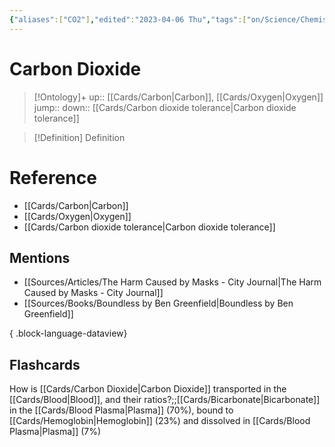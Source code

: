 ```yaml
---
{"aliases":["CO2"],"edited":"2023-04-06 Thu","tags":["on/Science/Chemistry","Uni/LFS112","flashcards/LFS112"],"date created":"2023-03-02 Thu","dg-publish":true,"permalink":"/cards/carbon-dioxide/","dgPassFrontmatter":true}
---
```


# Carbon Dioxide

> [!Ontology]+
> up:: [[Cards/Carbon\|Carbon]], [[Cards/Oxygen\|Oxygen]]
> jump::
> down:: [[Cards/Carbon dioxide tolerance\|Carbon dioxide tolerance]]

> [!Definition] Definition
> 

# Reference
- [[Cards/Carbon\|Carbon]]
- [[Cards/Oxygen\|Oxygen]]
- [[Cards/Carbon dioxide tolerance\|Carbon dioxide tolerance]]

## Mentions
- [[Sources/Articles/The Harm Caused by Masks - City Journal\|The Harm Caused by Masks - City Journal]]
- [[Sources/Books/Boundless by Ben Greenfield\|Boundless by Ben Greenfield]]

{ .block-language-dataview}

## Flashcards

How is [[Cards/Carbon Dioxide\|Carbon Dioxide]] transported in the [[Cards/Blood\|Blood]], and their ratios?;;[[Cards/Bicarbonate\|Bicarbonate]] in the [[Cards/Blood Plasma\|Plasma]] (70%), bound to [[Cards/Hemoglobin\|Hemoglobin]] (23%) and dissolved in [[Cards/Blood Plasma\|Plasma]] (7%)
<!--SR:!2023-10-25,4,130-->